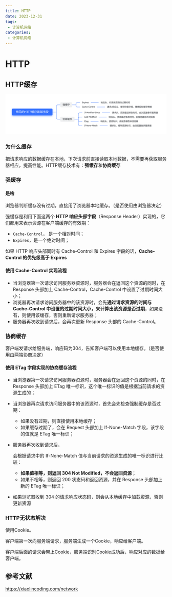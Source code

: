 ```yaml
---
title: HTTP
date: 2023-12-31
tags:
 - 计算机网络
categories: 
 - 计算机网络
---
```


# HTTP

## HTTP缓存

![图片](../../../.vuepress/public/mindMap/HTTPcacheHeaderField.png)

### 为什么缓存

把请求响应的数据缓存在本地，下次请求前直接读取本地数据，不需要再获取服务器相应，提高性能。HTTP缓存技术有：**强缓存**和**协商缓存**

### 强缓存

#### 是啥

浏览器判断缓存没有过期，直接用了浏览器本地缓存。（是否使用由浏览器决定）



强缓存是利用下面这两个 **HTTP 响应头部字段**（Response Header）实现的，它们都用来表示资源在客户端缓存的有效期：

- `Cache-Control`， 是一个相对时间；
- `Expires`，是一个绝对时间；

如果 HTTP 响应头部同时有 Cache-Control 和 Expires 字段的话，**Cache-Control 的优先级高于 Expires** 

#### 使用 Cache-Control 实现流程

- 当浏览器第一次请求访问服务器资源时，服务器会在返回这个资源的同时，在 Response 头部加上 Cache-Control，Cache-Control 中设置了过期时间大小；
- 浏览器再次请求访问服务器中的该资源时，会先**通过请求资源的时间与 Cache-Control 中设置的过期时间大小，来计算出该资源是否过期**，如果没有，则使用该缓存，否则重新请求服务器；
- 服务器再次收到请求后，会再次更新 Response 头部的 Cache-Control。

### 协商缓存

客户端发请求给服务端，响应码为304，告知客户端可以使用本地缓存。（是否使用由两端协商决定）

#### 使用 ETag 字段实现的协商缓存流程

- 当浏览器第一次请求访问服务器资源时，服务器会在返回这个资源的同时，在 Response 头部加上 ETag 唯一标识，这个唯一标识的值是根据当前请求的资源生成的；

- 当浏览器再次请求访问服务器中的该资源时，首先会先检查强制缓存是否过期：

  - 如果没有过期，则直接使用本地缓存；
  - 如果缓存过期了，会在 Request 头部加上 If-None-Match 字段，该字段的值就是 ETag 唯一标识；

- 服务器再次收到请求后，

  会根据请求中的 If-None-Match 值与当前请求的资源生成的唯一标识进行比较：

  - **如果值相等，则返回 304 Not Modified，不会返回资源**；
  - 如果不相等，则返回 200 状态码和返回资源，并在 Response 头部加上新的 ETag 唯一标识；

- 如果浏览器收到 304 的请求响应状态码，则会从本地缓存中加载资源，否则更新资源

### HTTP无状态解决

使用Cookie。

客户端第一次向服务端请求，服务端生成一个Cookie，响应给客户端。

客户端后面的请求会带上Cookie，服务端识别Cookie成功后，响应对应的数据给客户端。



## 参考文献

https://xiaolincoding.com/network